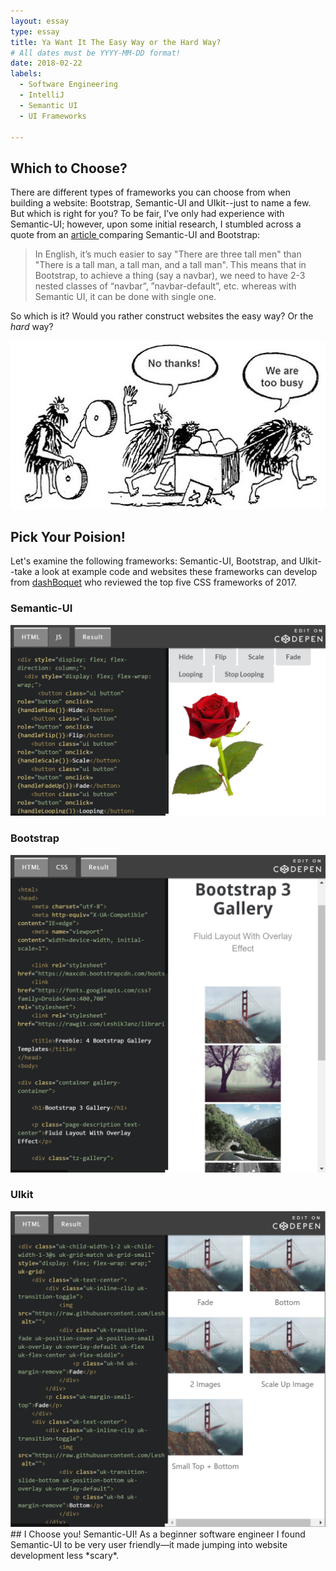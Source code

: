 ```yaml
---
layout: essay
type: essay
title: Ya Want It The Easy Way or the Hard Way?
# All dates must be YYYY-MM-DD format!
date: 2018-02-22
labels:
  - Software Engineering
  - IntelliJ
  - Semantic UI
  - UI Frameworks

---
```

## Which to Choose?
There are different types of frameworks you can choose from when building a website: Bootstrap, Semantic-UI and UIkit--just to name a few. But which is right for you? To be fair, I’ve only had experience with Semantic-UI; however, upon some initial research, I stumbled across a quote from an <a href="http://opntec.org/choosing-semantic-ui-over-bootstrap-for-the-open-event-front-end/">article </a> comparing Semantic-UI and Bootstrap: 

>In English, it’s much easier to say "There are three tall men" than "There is a tall man, a tall man, and a tall man". This means that in Bootstrap, to achieve a thing (say a navbar), we need to have 2-3 nested classes of “navbar”, ”navbar-default”, etc. whereas with Semantic UI, it can be done with single one.  
<div style="text-align:right"><span **-Open Tech**</span></div>

So which is it? Would you rather construct websites the easy way? Or the *hard* way?  

<img class="ui fliud image" max-height="300" max-width="350" src="../images/caveman-too-busy.jpg">

## Pick Your Poision!  
Let's examine the following frameworks: Semantic-UI, Bootstrap, and UIkit--take a look at example code and websites these frameworks can develop from <a href="https://dashbouquet.com/blog/web-development/top-5-most-popular-css-frameworks-that-you-should-pay-attention-to-in-2017#contacts">dashBoquet</a> who reviewed the top five CSS frameworks of 2017.

### Semantic-UI
<img class="ui right floated image" max-height="200" max-width="200" src="/images/SemanticUI.PNG">  

### Bootstrap
<img class="ui left floated image" max-height="100" max-width="100" src="/images/BootStrap.PNG">  

### UIkit
<img class="ui right floated image" max-height="100" max-width="100" src="/images/UIkit.PNG">   
## I Choose you! Semantic-UI!  
As a beginner software engineer I found Semantic-UI to be very user friendly—it made jumping into website development less *scary*.




